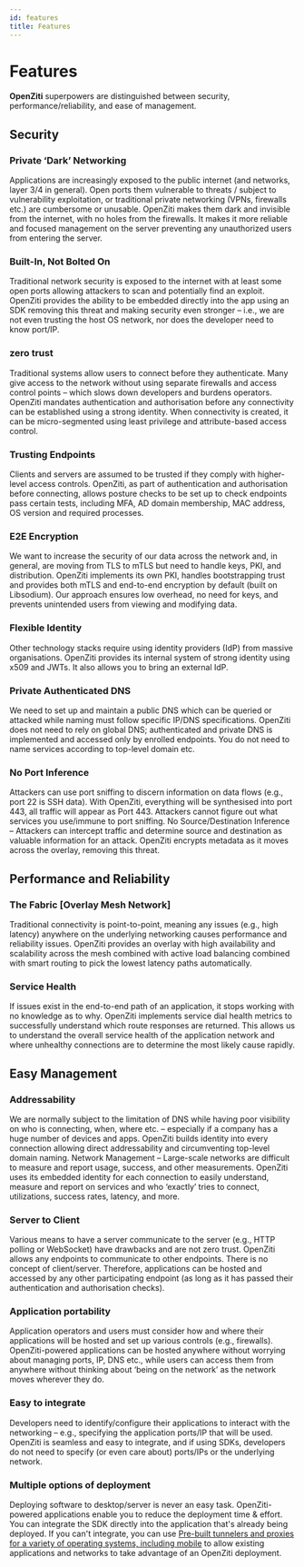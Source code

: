 ```yaml
---
id: features
title: Features
---
```


# Features

**OpenZiti** superpowers are distinguished between security, performance/reliability, and ease of management. 

## Security

### Private ‘Dark’ Networking
Applications are increasingly exposed to the public internet (and networks, layer 3/4 in general). Open ports them vulnerable to threats / subject to vulnerability exploitation, or traditional private networking (VPNs, firewalls etc.) are cumbersome or unusable. OpenZiti makes them dark and invisible from the internet, with no holes from the firewalls. It makes it more reliable and focused management on the server preventing any unauthorized users from entering the server.

### Built-In, Not Bolted On
Traditional network security is exposed to the internet with at least some open ports allowing attackers to scan and potentially find an exploit. OpenZiti provides the ability to be embedded directly into the app using an SDK removing this threat and making security even stronger – i.e., we are not even trusting the host OS network, nor does the developer need to know port/IP.

### zero trust
Traditional systems allow users to connect before they authenticate. Many give access to the network without using separate firewalls and access control points – which slows down developers and burdens operators. OpenZiti mandates authentication and authorisation before any connectivity can be established using a strong identity. When connectivity is created, it can be micro-segmented using least privilege and attribute-based access control.

### Trusting Endpoints 
Clients and servers are assumed to be trusted if they comply with higher-level access controls. OpenZiti, as part of authentication and authorisation before connecting, allows posture checks to be set up to check endpoints pass certain tests, including MFA, AD domain membership, MAC address, OS version and required processes.

### E2E Encryption 
We want to increase the security of our data across the network and, in general, are moving from TLS to mTLS but need to handle keys, PKI, and distribution. OpenZiti implements its own PKI, handles bootstrapping trust and provides both mTLS and end-to-end encryption by default (built on Libsodium). Our approach ensures low overhead, no need for keys, and prevents unintended users from viewing and modifying data.

### Flexible Identity 
Other technology stacks require using identity providers (IdP) from massive organisations. OpenZiti provides its internal system of strong identity using x509 and JWTs. It also allows you to bring an external IdP.

### Private Authenticated DNS 
We need to set up and maintain a public DNS which can be queried or attacked while naming must follow specific IP/DNS specifications. OpenZiti does not need to rely on global DNS; authenticated and private DNS is implemented and accessed only by enrolled endpoints. You do not need to name services according to top-level domain etc.

### No Port Inference 
Attackers can use port sniffing to discern information on data flows (e.g., port 22 is SSH data). With OpenZiti, everything will be synthesised into port 443, all traffic will appear as Port 443. Attackers cannot figure out what services you use/immune to port sniffing.
No Source/Destination Inference – Attackers can intercept traffic and determine source and destination as valuable information for an attack. OpenZiti encrypts metadata as it moves across the overlay, removing this threat.

## Performance and Reliability

### The Fabric [Overlay Mesh Network] 
Traditional connectivity is point-to-point, meaning any issues (e.g., high latency) anywhere on the underlying networking causes performance and reliability issues. OpenZiti provides an overlay with high availability and scalability across the mesh combined with active load balancing combined with smart routing to pick the lowest latency paths automatically.

### Service Health 
If issues exist in the end-to-end path of an application, it stops working with no knowledge as to why. OpenZiti implements service dial health metrics to successfully understand which route responses are returned. This allows us to understand the overall service health of the application network and where unhealthy connections are to determine the most likely cause rapidly.
 
## Easy Management

### Addressability 
We are normally subject to the limitation of DNS while having poor visibility on who is connecting, when, where etc. – especially if a company has a huge number of devices and apps. OpenZiti builds identity into every connection allowing direct addressability and circumventing top-level domain naming.
Network Management – Large-scale networks are difficult to measure and report usage, success, and other measurements. OpenZiti uses its embedded identity for each connection to easily understand, measure and report on services and who ‘exactly’ tries to connect, utilizations, success rates, latency, and more.

### Server to Client 
Various means to have a server communicate to the server (e.g., HTTP polling or WebSocket) have drawbacks and are not zero trust. OpenZiti allows any endpoints to communicate to other endpoints. There is no concept of client/server. Therefore, applications can be hosted and accessed by any other participating endpoint (as long as it has passed their authentication and authorisation checks).

### Application portability 
Application operators and users must consider how and where their applications will be hosted and set up various controls (e.g., firewalls). OpenZiti-powered applications can be hosted anywhere without worrying about managing ports, IP, DNS etc., while users can access them from anywhere without thinking about ‘being on the network’ as the network moves wherever they do.

### Easy to integrate 
Developers need to identify/configure their applications to interact with the networking – e.g., specifying the application ports/IP that will be used. OpenZiti is seamless and easy to integrate, and if using SDKs, developers do not need to specify (or even care about) ports/IPs or the underlying network.

### Multiple options of deployment
Deploying software to desktop/server is never an easy task. OpenZiti-powered applications enable you to reduce the deployment time & effort. You can integrate the SDK directly into the application that's already being deployed. If you can't integrate, you can use [Pre-built tunnelers and proxies for a variety of operating systems, including mobile](../clients/tunnelers) to allow existing applications and networks to take advantage of an OpenZiti deployment.
